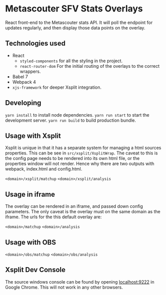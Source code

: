 # Metascouter SFV Stats Overlays

React front-end to the Metascouter stats API. It will poll the endpoint for updates regularly, and then display those data points on the overlay.

## Technologies used

- React
  - `styled-components` for all the styling in the project.
  - `react-router-dom` For the initial routing of the overlays to the correct wrappers.
- Babel 7
- Webpack 4
- `xjs-framework` for deeper Xsplit integration.

## Developing

`yarn install` to install node dependencies.
`yarn run start` to start the development server.
`yarn run build` to build production bundle.


## Usage with Xsplit

Xsplit is unique in that it has a separate system for managing a html sources properties. This can be see in `src/xsplit/XsplitWrap`. The caveat to this is the config page needs to be rendered into its own html file, or the properties window will not render. Hence why there are two outputs with webpack, index.html and config.html.

`<domain>/xsplit/matchup`
`<domain>/xsplit/analysis`

## Usage in iframe

The overlay can be rendered in an iframe, and passed down config parameters. The only caveat is the overlay must on the same domain as the iframe. The urls for the this default overlay are:

`<domain>/matchup`
`<domain>/analysis`

## Usage with OBS 

`<domain>/obs/matchup`
`<domain>/obs/analysis`


## Xsplit Dev Console
The source windows console can be found by opening [localhost:9222](http://localhost:9222/) in Google Chrome. This will not work in any other browsers.
